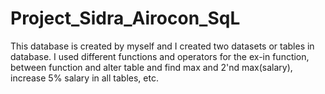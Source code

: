 # Project_Sidra_Airocon_SqL
This database is created by myself and I created two datasets or tables in database. 
I used different functions and operators for the ex-in function, between function and alter table and find max and 2'nd max(salary), increase 5% salary in all tables, etc.
